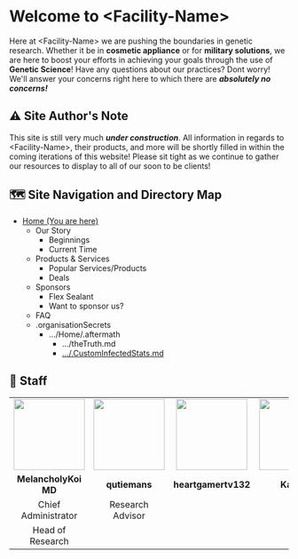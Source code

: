 # Welcome to \<Facility-Name\>

[comment]: <> (\<Facility-Name\> is a placeholder for the name of the facility prior to the events of the downfall of the facility)

Here at \<Facility-Name\> we are pushing the boundaries in genetic research. Whether it be in **cosmetic appliance** or for **military solutions**, we are here to boost your efforts in achieving your goals through the use of **Genetic Science**! Have any questions about our practices? Dont worry! We'll answer your concerns right here to which there are ***absolutely no concerns!***

## ⚠ Site Author's Note

This site is still very much ***under construction***. All information in regards to \<Facility-Name\>, their products, and more will be shortly filled in within the coming iterations of this website! Please sit tight as we continue to gather our resources to display to all of our soon to be clients!

## 🗺 Site Navigation and Directory Map

- [Home (You are here)](<index.md>)
  - Our Story
    - Beginnings
    - Current Time
  - Products & Services
    - Popular Services/Products
    - Deals
  - Sponsors
    - Flex Sealant
    - Want to sponsor us?
  - FAQ
  - .organisationSecrets
    - .../Home/.aftermath
      - .../theTruth.md
      - [.../.CustomInfectedStats.md](<Custom Infected Stats.md>)

[comment]: <> (Was thinking of having everything after the downfall of the facility to be "hidden")

## 🔬 Staff

<html>
  <style>
      table {
          margin-right: auto;
          margin-left: auto;
      }
      img {
          width: 128px;
      }
      td {
          text-align: center;
      }
  </style>
  <table>
    <tr>
      <td><img src="https://cdn.discordapp.com/avatars/163380273982078977/65c12d0422044c2cc66d3b86a629d0c4.png"></td>
      <td><img src=""></td>
      <td><img src=""></td>
      <td><img src=""></td>
      <td><img src=""></td>
      <td><img src=""></td>
      <td><img src=""></td>
      <td><img src="https://cdn.discordapp.com/avatars/349689197826932736/d10f6b20032f2b7fe4cc3a3173782dfd.png"></td>
    </tr>
    <tr style="font-weight: bold;">
      <td>MelancholyKoi MD</td>
      <td>qutiemans</td>
      <td>heartgamertv132</td>
      <td>Karma</td>
      <td>Joshua_chaim</td>
      <td>ProfessionalRetard</td>
      <td>Prosmasher1</td>
      <td>Paxi</td>
    </tr>
    <tr>
        <td>Chief Administrator</td>
        <td>Research Advisor</td>
        <td></td>
        <td></td>
        <td></td>
        <td></td>
        <td></td>
        <td>Marketing Director</td>
    </tr>
    <tr>
        <td>Head of Research</td>
        <td></td>
        <td></td>
        <td></td>
        <td></td>
        <td></td>
        <td></td>
        <td>Public Relations</td>
    </tr>
  </table>
</html>